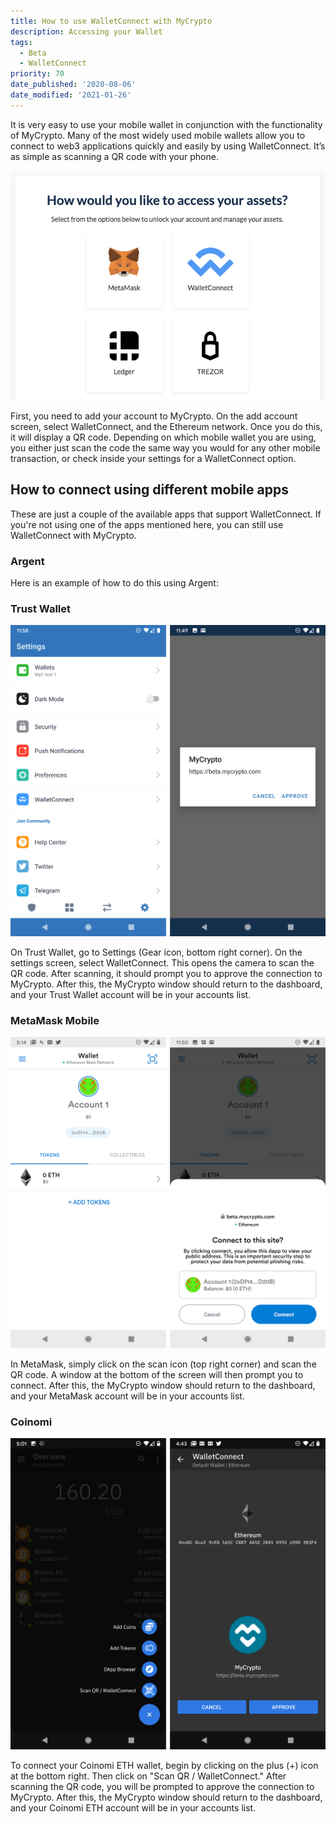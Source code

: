 ```yaml
---
title: How to use WalletConnect with MyCrypto
description: Accessing your Wallet
tags:
  - Beta
  - WalletConnect
priority: 70
date_published: '2020-08-06'
date_modified: '2021-01-26'
---
```


It is very easy to use your mobile wallet in conjunction with the functionality of MyCrypto. Many of the most widely used mobile wallets allow you to connect to web3 applications quickly and easily by using WalletConnect. It’s as simple as scanning a QR code with your phone.

![WalletConnect option on MyCrypto Beta](../../assets/how-to/accessing-wallet/how-to-use-walletconnect-with-mycrypto/wallet-connect-option.png)

First, you need to add your account to MyCrypto. On the add account screen, select WalletConnect, and the Ethereum network. Once you do this, it will display a QR code. Depending on which mobile wallet you are using, you either just scan the code the same way you would for any other mobile transaction, or check inside your settings for a WalletConnect option.

## How to connect using different mobile apps

These are just a couple of the available apps that support WalletConnect. If you're not using one of the apps mentioned here, you can still use WalletConnect with MyCrypto.

### Argent

Here is an example of how to do this using Argent:

<YouTubeEmbed id="MEG7G562NTA" />

### Trust Wallet

![WalletConnect on Trust Wallet](../../assets/how-to/accessing-wallet/how-to-use-walletconnect-with-mycrypto/trust-wallet.png)

On Trust Wallet, go to Settings (Gear icon, bottom right corner). On the settings screen, select WalletConnect. This opens the camera to scan the QR code. After scanning, it should prompt you to approve the connection to MyCrypto. After this, the MyCrypto window should return to the dashboard, and your Trust Wallet account will be in your accounts list.

### MetaMask Mobile

![WalletConnect on MetaMask](../../assets/how-to/accessing-wallet/how-to-use-walletconnect-with-mycrypto/metamask-mobile.png)

In MetaMask, simply click on the scan icon (top right corner) and scan the QR code. A window at the bottom of the screen will then prompt you to connect. After this, the MyCrypto window should return to the dashboard, and your MetaMask account will be in your accounts list.

### Coinomi

![WalletConnect on Coinomi](../../assets/how-to/accessing-wallet/how-to-use-walletconnect-with-mycrypto/coinomi.png)

To connect your Coinomi ETH wallet, begin by clicking on the plus (+) icon at the bottom right. Then click on "Scan QR / WalletConnect." After scanning the QR code, you will be prompted to approve the connection to MyCrypto. After this, the MyCrypto window should return to the dashboard, and your Coinomi ETH account will be in your accounts list.
